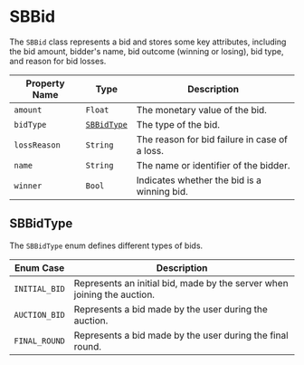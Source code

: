 # SBBid

The `SBBid` class represents a bid and stores some key attributes, including the bid amount, bidder's name, bid
outcome (winning or losing), bid type, and reason for bid losses.

| **Property Name** | **Type**                                               | **Description**                               |
|-------------------|--------------------------------------------------------|-----------------------------------------------|
| `amount`          | `Float`                                                | The monetary value of the bid.                |
| `bidType`         | <code>[SBBidType](object-model/sbbid#sbbidtype)</code> | The type of the bid.                          |
| `lossReason`      | `String`                                               | The reason for bid failure in case of a loss. |
| `name`            | `String`                                               | The name or identifier of the bidder.         |
| `winner`          | `Bool`                                                 | Indicates whether the bid is a winning bid.   |

## SBBidType

The `SBBidType` enum defines different types of bids.

| **Enum Case** | **Description**                                                         |
|---------------|-------------------------------------------------------------------------|
| `INITIAL_BID` | Represents an initial bid, made by the server when joining the auction. |
| `AUCTION_BID` | Represents a bid made by the user during the auction.                   |
| `FINAL_ROUND` | Represents a bid made by the user during the final round.               |
